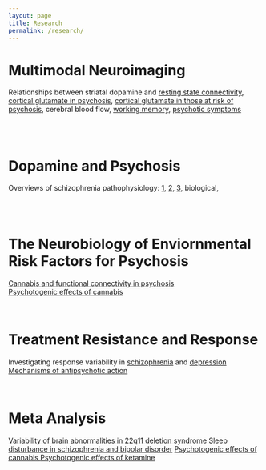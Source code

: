 ```yaml
---
layout: page
title: Research
permalink: /research/
---
```


<h1> Multimodal Neuroimaging </h1>

Relationships between striatal dopamine and <a href="/publications/pdfs/mesolimbic_salience.pdf" target="_blank">resting state connectivity</a>, <a href="/publications/pdfs/lancet_2018.pdf" target="_blank">cortical glutamate in psychosis</a>, <a href="/publications/pdfs/lancet_2018.pdf" target="_blank">cortical glutamate in those at risk of psychosis</a>, cerebral blood flow, <a href="/publications/pdfs/nour_2019.pdf" target="_blank">working memory</a>, <a href="/publications/pdfs/bpsychcnni_2020.pdf" target="_blank"> psychotic symptoms </a>

<br/><br/>

<h1> Dopamine and Psychosis </h1>

Overviews of schizophrenia pathophysiology: <a href="/publications/pdfs/jama_scz_2020.pdf" target="_blank">1</a>, <a href="/publications/pdfs/world_psych_2020.pdf" target="_blank">2</a>, <a href="/publications/pdfs/trends_2019.pdf" target="_blank">3</a>, biological, 

<br/><br/>

<h1> The Neurobiology of Enviornmental Risk Factors for Psychosis </h1>

<a href="/publications/pdfs/musa_2020.pdf" target="_blank">Cannabis and functional connectivity in psychosis</a></br>
<a href="/publications/pdfs/hindley_thc_meta.pdf" target="_blank">Psychotogenic effects of cannabis </a>

<br/>

<h1> Treatment Resistance and Response </h1>

Investigating response variability in <a href="/publications/pdfs/ap_hetero_2019.pdf" target="_blank">schizophrenia</a> and <a href="/publications/pdfs/jad_2020.pdf" target="_blank">depression</a>
<a href="/publications/pdfs/neuropsychopharm_2020.pdf" target="_blank"> Mechanisms of antipsychotic action </a>

<br/>

<h1> Meta Analysis </h1>

<a href="/publications/pdfs/molecpsych_2020.pdf" target="_blank">Variability of brain abnormalities in 22q11 deletion syndrome</a>
<a href="/publications/pdfs/meyer_sleep_2020.pdf" target="_blank">Sleep disturbance in schizophrenia and bipolar disorder</a>
<a href="/publications/pdfs/hindley_thc_meta.pdf" target="_blank">Psychotogenic effects of cannabis </a>
<a href="/publications/pdfs/beck_2020.pdf" target="_blank">Psychotogenic effects of ketamine </a>
